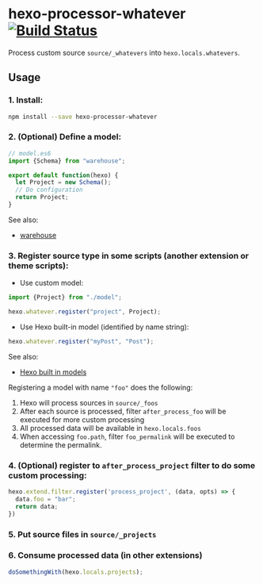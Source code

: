 # hexo-processor-whatever [![Build Status](https://travis-ci.org/akfish/hexo-processor-whatever.svg?branch=master)](https://travis-ci.org/akfish/hexo-processor-whatever)

Process custom source `source/_whatevers` into `hexo.locals.whatevers`.

## Usage

### 1. Install:

```bash
npm install --save hexo-processor-whatever
```

### 2. (Optional) Define a model:

```js
// model.es6
import {Schema} from "warehouse";

export default function(hexo) {
  let Project = new Schema();
  // Do configuration
  return Project;
}
```
See also:
- [warehouse](https://github.com/tommy351/warehouse)

### 3. Register source type in some scripts (another extension or theme scripts):

* Use custom model:

```js
import {Project} from "./model";

hexo.whatever.register("project", Project);
```

* Use Hexo built-in model (identified by name string):

```js
hexo.whatever.register("myPost", "Post");
```

See also:
- [Hexo built in models](https://github.com/hexojs/hexo/tree/master/lib/models)

Registering a model with name `"foo"` does the following:
1. Hexo will process sources in `source/_foos`
2. After each source is processed, filter `after_process_foo` will be executed for more custom processing
3. All processed data will be available in `hexo.locals.foos`
4. When accessing `foo.path`, filter `foo_permalink` will be executed to determine the permalink.

### 4. (Optional) register to `after_process_project` filter to do some custom processing:

```js
hexo.extend.filter.register('process_project', (data, opts) => {
  data.foo = "bar";
  return data;
})
```

### 5. Put source files in `source/_projects`

### 6. Consume processed data (in other extensions)

```js
doSomethingWith(hexo.locals.projects);
```
